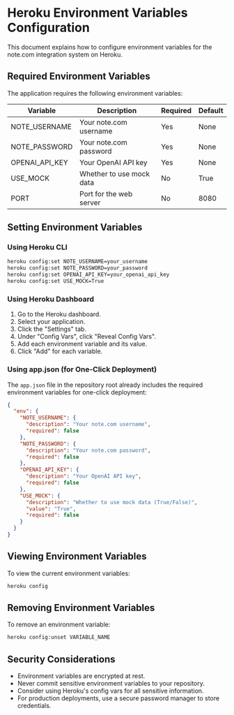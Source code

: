 # Heroku Environment Variables Configuration

This document explains how to configure environment variables for the note.com integration system on Heroku.

## Required Environment Variables

The application requires the following environment variables:

| Variable | Description | Required | Default |
|----------|-------------|----------|---------|
| NOTE_USERNAME | Your note.com username | Yes | None |
| NOTE_PASSWORD | Your note.com password | Yes | None |
| OPENAI_API_KEY | Your OpenAI API key | Yes | None |
| USE_MOCK | Whether to use mock data | No | True |
| PORT | Port for the web server | No | 8080 |

## Setting Environment Variables

### Using Heroku CLI

```bash
heroku config:set NOTE_USERNAME=your_username
heroku config:set NOTE_PASSWORD=your_password
heroku config:set OPENAI_API_KEY=your_openai_api_key
heroku config:set USE_MOCK=True
```

### Using Heroku Dashboard

1. Go to the Heroku dashboard.
2. Select your application.
3. Click the "Settings" tab.
4. Under "Config Vars", click "Reveal Config Vars".
5. Add each environment variable and its value.
6. Click "Add" for each variable.

### Using app.json (for One-Click Deployment)

The `app.json` file in the repository root already includes the required environment variables for one-click deployment:

```json
{
  "env": {
    "NOTE_USERNAME": {
      "description": "Your note.com username",
      "required": false
    },
    "NOTE_PASSWORD": {
      "description": "Your note.com password",
      "required": false
    },
    "OPENAI_API_KEY": {
      "description": "Your OpenAI API key",
      "required": false
    },
    "USE_MOCK": {
      "description": "Whether to use mock data (True/False)",
      "value": "True",
      "required": false
    }
  }
}
```

## Viewing Environment Variables

To view the current environment variables:

```bash
heroku config
```

## Removing Environment Variables

To remove an environment variable:

```bash
heroku config:unset VARIABLE_NAME
```

## Security Considerations

- Environment variables are encrypted at rest.
- Never commit sensitive environment variables to your repository.
- Consider using Heroku's config vars for all sensitive information.
- For production deployments, use a secure password manager to store credentials.
